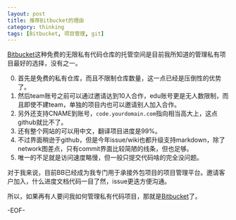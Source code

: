 ```yaml
---
layout: post
title: 推荐Bitbucket的理由
category: thinking
tags: [Bitbucket, 项目管理, git]
---
```


[Bitbucket][]这种免费的无限私有代码仓库的托管空间是目前我所知道的管理私有项目最好的选择，没有之一。

0. 首先是免费的私有仓库，而且不限制仓库数量，这一点已经是压倒性的优势了。
0. 然后team账号之前可以通过邀请达到10人合作，edu账号更是无人数限制，而且即使不建team，单独的项目内也可以邀请别人加入合作。
0. 另外还支持CNAME到账号，`code.yourdomain.com`指向相当高大上，这点github就比不了。
0. 还有整个网站的可以用中文，翻译项目进度是99%。
0. 不过界面稍逊于github，但是今年issue/wiki也都升级支持markdown，除了network图差点，只有commit界面比较简陋的线条，但也足够。
0. 唯一的不足就是访问速度略慢，但一般只提交代码啥的完全没问题。

对于我来说，目前BB已经成为我专门用于承接外包项目的项目管理平台。邀请客户加入，什么进度文档代码一目了然，issue更迭方便沟通。

所以，如果再有人要问我如何管理私有代码项目，那就是[Bitbucket][]了。

-EOF-

[Bitbucket]: http://bitbucket.org/
